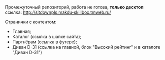 Промежуточный репозиторий, работа не готова, **только десктоп**
ссылка: http://sitdownpls.makdu-skillbox.tmweb.ru/


Странички с контентом:
- Главная;
- Каталог (ссылка в шапке сайта);
- Партнёрам (ссылка в футере);
- Диван D-31 (ссылка на главной, блок "Высокий рейтинг" и в каталоге "Диван D-31")

